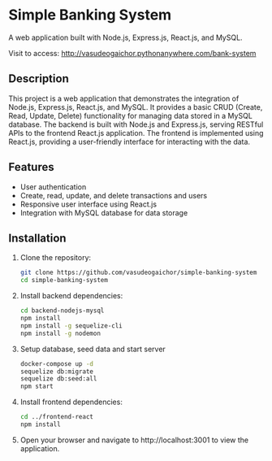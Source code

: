 # Simple Banking System
A web application built with Node.js, Express.js, React.js, and MySQL.

Visit to access: http://vasudeogaichor.pythonanywhere.com/bank-system

## Description

This project is a web application that demonstrates the integration of Node.js, Express.js, React.js, and MySQL. It provides a basic CRUD (Create, Read, Update, Delete) functionality for managing data stored in a MySQL database. The backend is built with Node.js and Express.js, serving RESTful APIs to the frontend React.js application. The frontend is implemented using React.js, providing a user-friendly interface for interacting with the data.

## Features

- User authentication
- Create, read, update, and delete transactions and users
- Responsive user interface using React.js
- Integration with MySQL database for data storage

## Installation

1. Clone the repository:

   ```bash
   git clone https://github.com/vasudeogaichor/simple-banking-system
   cd simple-banking-system
   ```
2. Install backend dependencies:
    ```bash
    cd backend-nodejs-mysql
    npm install
    npm install -g sequelize-cli
    npm install -g nodemon
    ```
3. Setup database, seed data and start server
    ```bash
    docker-compose up -d
    sequelize db:migrate
    sequelize db:seed:all
    npm start
    ```

4. Install frontend dependencies:
    ```bash
    cd ../frontend-react
    npm install
    ```

5. Open your browser and navigate to http://localhost:3001 to view the application.
